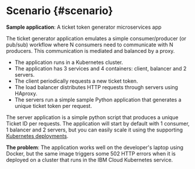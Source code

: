# Scenario {#scenario}

**Sample application**: A ticket token generator microservices app

The ticket generator application emulates a simple consumer/producer (or pub/sub) workflow where N consumers need to communicate with N producers. This communication is mediated and balanced by a proxy.

* The application runs in a Kubernetes cluster.
* The application has 3 services and 4 containers: client, balancer and 2 servers.
* The client periodically requests a new ticket token.
* The load balancer distributes HTTP requests through servers using HAproxy.
* The servers run a simple sample Python application that generates a unique ticket token per request.

The server application is a simple python script that produces a unique Ticket ID per requests. The application will start by default with 1 consumer, 1 balancer and 2 servers, but you can easily scale it using the supporting [Kubernetes deployments](https://kubernetes.io/docs/concepts/workloads/controllers/deployment/).

**The problem**: The application works well on the developer's laptop using Docker, but the same image triggers some 502 HTTP errors when it is deployed on a cluster that runs in the IBM Cloud Kubernetes service.
